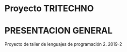 # Proyecto TRITECHNO

# PRESENTACION GENERAL 






Proyecto de taller de lenguajes de programación 2. 2019-2
